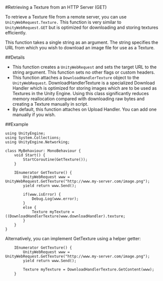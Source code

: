 #Retrieving a Texture from an HTTP Server (GET)

To retrieve a Texture file from a remote server, you can use `UnityWebRequest.Texture.` This function is very similar to `UnityWebRequest.GET` but is optimized for downloading and storing textures efficiently.

This function takes a single string as an argument. The string specifies the URL from which you wish to download an image file for use as a Texture.

##Details

* This function creates a `UnityWebRequest` and sets the target URL to the string argument. This function sets no other flags or custom headers.
* This function attaches a `DownloadHandlerTexture` object to the `UnityWebRequest`. DownloadHandlerTexture is a specialized Download Handler which is optimized for storing images which are to be used as Textures in the Unity Engine. Using this class significantly reduces memory reallocation compared with downloading raw bytes and creating a Texture manually in script.
* By default, this function attaches on Upload Handler. You can add one manually if you wish.

##Example

````
using UnityEngine;
using System.Collections;
using UnityEngine.Networking;
 
class MyBehaviour: MonoBehaviour {
    void Start() {
        StartCoroutine(GetTexture());
    }
 
    IEnumerator GetTexture() {
        UnityWebRequest www = UnityWebRequest.GetTexture("http://www.my-server.com/image.png");
        yield return www.Send();

        if(www.isError) {
            Debug.Log(www.error);
        }
        else {
            Texture myTexture = ((DownloadHandlerTexture)www.downloadHandler).texture;
        }
    }
}
````

Alternatively, you can implement GetTexture using a helper getter:

````
    IEnumerator GetTexture() {
        UnityWebRequest www = UnityWebRequest.GetTexture("http://www.my-server.com/image.png");
        yield return www.Send();

        Texture myTexture = DownloadHandlerTexture.GetContent(www);
    }
````
